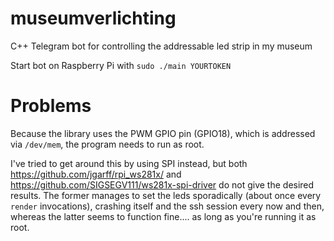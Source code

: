 # museumverlichting
C++ Telegram bot for controlling the addressable led strip in my museum

Start bot on Raspberry Pi with `sudo ./main YOURTOKEN`

# Problems
Because the library uses the PWM GPIO pin (GPIO18), which is addressed via `/dev/mem`, the program needs to run as root.

I've tried to get around this by using SPI instead, but both https://github.com/jgarff/rpi_ws281x/ and https://github.com/SIGSEGV111/ws281x-spi-driver do not give the desired results. The former manages to set the leds sporadically (about once every `render` invocations), crashing itself and the ssh session every now and then, whereas the latter seems to function fine.... as long as you're running it as root.
